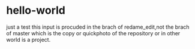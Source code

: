 # hello-world
just a test
this input is procuded in the brach of redame_edit,not the brach of master which is the copy or quickphoto of the repository or in other world is a project.
